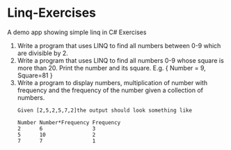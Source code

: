 # Linq-Exercises
A demo app showing simple linq in C#
Exercises
1. Write a program that uses LINQ to find all numbers between 0-9 which are divisible by 2.
2. Write a program that uses LINQ to find all numbers 0-9 whose square is more than 20. Print the
number and its square. E.g. { Number = 9, Square=81 }
3. Write a program to display numbers, multiplication of number with frequency and the frequency
of the number given a collection of numbers.
    ```
    Given [2,5,2,5,7,2]the output should look something like  

    Number Number*Frequency Frequency  
    2      6                3  
    5      10               2  
    7      7                1  
    ```
